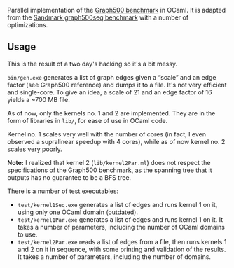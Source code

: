 Parallel implementation of the [Graph500
benchmark](https://graph500.org/?page_id=12) in OCaml. It is adapted from the
[Sandmark graph500seq benchmark](https://github.com/ocaml-bench/sandmark/tree/7cc037472ab67991ef63be6c4e3f6cf83136b120/benchmarks/graph500seq)
with a number of optimizations.

## Usage

This is the result of a two day's hacking so it's a bit messy.

`bin/gen.exe` generates a list of graph edges given a “scale” and an edge factor
(see Graph500 reference) and dumps it to a file. It's not very efficient and
single-core. To give an idea, a scale of 21 and an edge factor of 16 yields a
~700 MB file.

As of now, only the kernels no. 1 and 2 are implemented. They are in the form of
libraries in `lib/`, for ease of use in OCaml code.

Kernel no. 1 scales very well with the number of cores (in fact, I even observed
a supralinear speedup with 4 cores), while as of now kernel no. 2 scales very
poorly.


**Note:** I realized that kernel 2 (`lib/kernel2Par.ml`) does not respect the
specifications of the Graph500 benchmark, as the spanning tree that it
outputs has no guarantee to be a BFS tree.

There is a number of test executables:
- `test/kernel1Seq.exe` generates a list of edges and runs kernel 1 on it,
  using only one OCaml domain (outdated).
- `test/kernel1Par.exe` generates a list of edges and runs kernel 1 on it. It
  takes a number of parameters, including the number of OCaml domains to use.
- `test/kernel2Par.exe` reads a list of edges from a file, then runs kernels 1
  and 2 on it in sequence, with some printing and validation of the results. It
  takes a number of parameters, including the number of domains.
